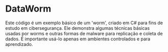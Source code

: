 # DataWorm
Este código é um exemplo básico de um 'worm', criado em C# para fins de estudo em cibersegurança. Ele demonstra algumas técnicas básicas usadas por worms e outras formas de malware para replicação e coleta de dados. É importante usá-lo apenas em ambientes controlados e para aprendizado.
